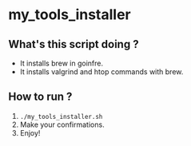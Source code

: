 # my_tools_installer


## What's this script doing ?

 -  It installs brew in goinfre.   
 -  It installs valgrind and htop commands with brew.

## How to run ?
  1.  `./my_tools_installer.sh`
  2.  Make your confirmations.
  3.  Enjoy!
